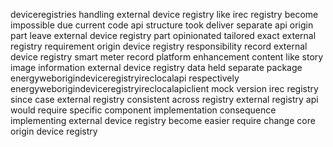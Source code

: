 deviceregistries handling external device registry like irec registry become impossible due current code api structure took deliver separate api origin part leave external device registry part opinionated tailored exact external registry requirement origin device registry responsibility record external device registry smart meter record platform enhancement content like story image information external device registry data held separate package energyweborigindeviceregistryireclocalapi respectively energyweborigindeviceregistryireclocalapiclient mock version irec registry since case external registry consistent across registry external registry api would require specific component implementation consequence implementing external device registry become easier require change core origin device registry